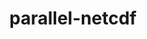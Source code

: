 ---
title: "parallel-netcdf"
layout: cache
categories: [package, develop-2023-12-10]
meta: {"versions": ["1.12.3"], "compilers": ["gcc@=11.1.0", "gcc@=11.4.0", "gcc@=7.3.1", "gcc@=9.4.0", "oneapi@=2023.2.0"], "oss": ["amzn2", "ubuntu20.04"], "platforms": ["linux"], "targets": ["aarch64", "neoverse_n1", "neoverse_v1", "ppc64le", "x86_64_v3"], "stacks": ["aws-isc", "aws-isc-aarch64", "data-vis-sdk", "e4s", "e4s-neoverse_v1", "e4s-oneapi", "e4s-power", "root"], "num_specs": 9, "num_specs_by_stack": {"aws-isc-aarch64": 2, "root": 9, "aws-isc": 1, "e4s-neoverse_v1": 1, "e4s-power": 1, "data-vis-sdk": 1, "e4s": 2, "e4s-oneapi": 1}}
spec_details: [{"hash": "63hi3pigfnxevtuiiihwf2pxz7vpxa7k", "compiler": "gcc@=7.3.1", "versions": ["1.12.3"], "os": "amzn2", "platform": "linux", "target": "aarch64", "variants": ["build_system=autotools", "~burstbuffer", "+cxx", "+fortran", "+pic", "+shared"], "stacks": ["aws-isc-aarch64", "root"], "size": "-", "tarball": "https://binaries.spack.io/releases/develop-2023-12-10/build_cache/linux-amzn2-aarch64/gcc-7.3.1/parallel-netcdf-1.12.3/linux-amzn2-aarch64-gcc-7.3.1-parallel-netcdf-1.12.3-63hi3pigfnxevtuiiihwf2pxz7vpxa7k.spack"}, {"hash": "7db6drmq6disn46suioc2bc4a7vdh3i7", "compiler": "gcc@=7.3.1", "versions": ["1.12.3"], "os": "amzn2", "platform": "linux", "target": "neoverse_n1", "variants": ["build_system=autotools", "~burstbuffer", "+cxx", "+fortran", "+pic", "+shared"], "stacks": ["aws-isc-aarch64", "root"], "size": "-", "tarball": "https://binaries.spack.io/releases/develop-2023-12-10/build_cache/linux-amzn2-neoverse_n1/gcc-7.3.1/parallel-netcdf-1.12.3/linux-amzn2-neoverse_n1-gcc-7.3.1-parallel-netcdf-1.12.3-7db6drmq6disn46suioc2bc4a7vdh3i7.spack"}, {"hash": "3rrophdg7xm62afgyxgljhzjprwbod3b", "compiler": "gcc@=7.3.1", "versions": ["1.12.3"], "os": "amzn2", "platform": "linux", "target": "x86_64_v3", "variants": ["build_system=autotools", "~burstbuffer", "+cxx", "+fortran", "+pic", "+shared"], "stacks": ["root", "aws-isc"], "size": "-", "tarball": "https://binaries.spack.io/releases/develop-2023-12-10/build_cache/linux-amzn2-x86_64_v3/gcc-7.3.1/parallel-netcdf-1.12.3/linux-amzn2-x86_64_v3-gcc-7.3.1-parallel-netcdf-1.12.3-3rrophdg7xm62afgyxgljhzjprwbod3b.spack"}, {"hash": "6i6yqmwpllh27gfrxuza5zic66v7qxcg", "compiler": "gcc@=11.4.0", "versions": ["1.12.3"], "os": "ubuntu20.04", "platform": "linux", "target": "neoverse_v1", "variants": ["build_system=autotools", "~burstbuffer", "+cxx", "+fortran", "+pic", "+shared"], "stacks": ["root", "e4s-neoverse_v1"], "size": "-", "tarball": "https://binaries.spack.io/releases/develop-2023-12-10/build_cache/linux-ubuntu20.04-neoverse_v1/gcc-11.4.0/parallel-netcdf-1.12.3/linux-ubuntu20.04-neoverse_v1-gcc-11.4.0-parallel-netcdf-1.12.3-6i6yqmwpllh27gfrxuza5zic66v7qxcg.spack"}, {"hash": "yowvsxrq3q6xq3bpb67vlrz4p6tr5hng", "compiler": "gcc@=9.4.0", "versions": ["1.12.3"], "os": "ubuntu20.04", "platform": "linux", "target": "ppc64le", "variants": ["build_system=autotools", "~burstbuffer", "+cxx", "+fortran", "+pic", "+shared"], "stacks": ["root", "e4s-power"], "size": "-", "tarball": "https://binaries.spack.io/releases/develop-2023-12-10/build_cache/linux-ubuntu20.04-ppc64le/gcc-9.4.0/parallel-netcdf-1.12.3/linux-ubuntu20.04-ppc64le-gcc-9.4.0-parallel-netcdf-1.12.3-yowvsxrq3q6xq3bpb67vlrz4p6tr5hng.spack"}, {"hash": "fk5j4rr2iuynjlb37kv6hnhmef6shpuu", "compiler": "gcc@=11.1.0", "versions": ["1.12.3"], "os": "ubuntu20.04", "platform": "linux", "target": "x86_64_v3", "variants": ["build_system=autotools", "~burstbuffer", "+cxx", "+fortran", "+pic", "+shared"], "stacks": ["root", "data-vis-sdk"], "size": "-", "tarball": "https://binaries.spack.io/releases/develop-2023-12-10/build_cache/linux-ubuntu20.04-x86_64_v3/gcc-11.1.0/parallel-netcdf-1.12.3/linux-ubuntu20.04-x86_64_v3-gcc-11.1.0-parallel-netcdf-1.12.3-fk5j4rr2iuynjlb37kv6hnhmef6shpuu.spack"}, {"hash": "daf4uvh7lt6rp3lkgyasj7hn4d5vsjp3", "compiler": "gcc@=11.4.0", "versions": ["1.12.3"], "os": "ubuntu20.04", "platform": "linux", "target": "x86_64_v3", "variants": ["build_system=autotools", "~burstbuffer", "+cxx", "+fortran", "+pic", "+shared"], "stacks": ["root", "e4s"], "size": "-", "tarball": "https://binaries.spack.io/releases/develop-2023-12-10/build_cache/linux-ubuntu20.04-x86_64_v3/gcc-11.4.0/parallel-netcdf-1.12.3/linux-ubuntu20.04-x86_64_v3-gcc-11.4.0-parallel-netcdf-1.12.3-daf4uvh7lt6rp3lkgyasj7hn4d5vsjp3.spack"}, {"hash": "5csdx4be7vnzprchn27cnoeehc5teqoc", "compiler": "gcc@=11.4.0", "versions": ["1.12.3"], "os": "ubuntu20.04", "platform": "linux", "target": "x86_64_v3", "variants": ["build_system=autotools", "~burstbuffer", "+cxx", "+fortran", "+pic", "+shared"], "stacks": ["root", "e4s"], "size": "-", "tarball": "https://binaries.spack.io/releases/develop-2023-12-10/build_cache/linux-ubuntu20.04-x86_64_v3/gcc-11.4.0/parallel-netcdf-1.12.3/linux-ubuntu20.04-x86_64_v3-gcc-11.4.0-parallel-netcdf-1.12.3-5csdx4be7vnzprchn27cnoeehc5teqoc.spack"}, {"hash": "pw7jamnfccfnwhwno7anrogxjgkhb6wz", "compiler": "oneapi@=2023.2.0", "versions": ["1.12.3"], "os": "ubuntu20.04", "platform": "linux", "target": "x86_64_v3", "variants": ["build_system=autotools", "~burstbuffer", "+cxx", "+fortran", "+pic", "+shared"], "stacks": ["root", "e4s-oneapi"], "size": "-", "tarball": "https://binaries.spack.io/releases/develop-2023-12-10/build_cache/linux-ubuntu20.04-x86_64_v3/oneapi-2023.2.0/parallel-netcdf-1.12.3/linux-ubuntu20.04-x86_64_v3-oneapi-2023.2.0-parallel-netcdf-1.12.3-pw7jamnfccfnwhwno7anrogxjgkhb6wz.spack"}]
---